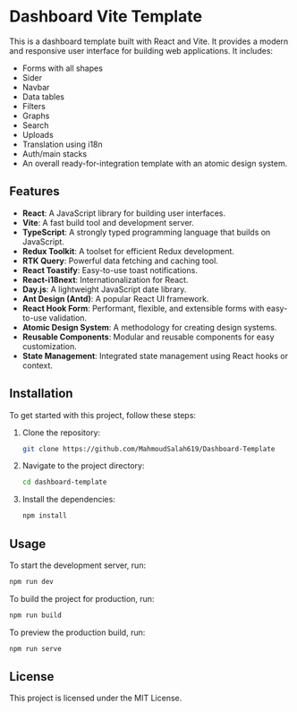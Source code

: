 # Dashboard Vite Template

This is a dashboard template built with React and Vite. It provides a modern and responsive user interface for building web applications. It includes:
- Forms with all shapes
- Sider
- Navbar
- Data tables
- Filters
- Graphs
- Search
- Uploads
- Translation using i18n
- Auth/main stacks
- An overall ready-for-integration template with an atomic design system.

## Features

- **React**: A JavaScript library for building user interfaces.
- **Vite**: A fast build tool and development server.
- **TypeScript**: A strongly typed programming language that builds on JavaScript.
- **Redux Toolkit**: A toolset for efficient Redux development.
- **RTK Query**: Powerful data fetching and caching tool.
- **React Toastify**: Easy-to-use toast notifications.
- **React-i18next**: Internationalization for React.
- **Day.js**: A lightweight JavaScript date library.
- **Ant Design (Antd)**: A popular React UI framework.
- **React Hook Form**: Performant, flexible, and extensible forms with easy-to-use validation.
- **Atomic Design System**: A methodology for creating design systems.
- **Reusable Components**: Modular and reusable components for easy customization.
- **State Management**: Integrated state management using React hooks or context.

## Installation

To get started with this project, follow these steps:

1. Clone the repository:
    ```bash
    git clone https://github.com/MahmoudSalah619/Dashboard-Template
    ```
2. Navigate to the project directory:
    ```bash
    cd dashboard-template
    ```
3. Install the dependencies:
    ```bash
    npm install
    ```

## Usage

To start the development server, run:
```bash
npm run dev
```

To build the project for production, run:
```bash
npm run build
```

To preview the production build, run:
```bash
npm run serve
```

## License

This project is licensed under the MIT License.
